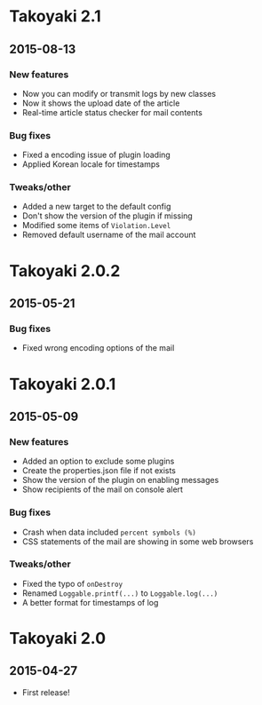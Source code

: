 # Takoyaki 2.1
## 2015-08-13

### New features
- Now you can modify or transmit logs by new classes
- Now it shows the upload date of the article
- Real-time article status checker for mail contents

### Bug fixes
- Fixed a encoding issue of plugin loading
- Applied Korean locale for timestamps

### Tweaks/other
- Added a new target to the default config
- Don't show the version of the plugin if missing
- Modified some items of `Violation.Level`
- Removed default username of the mail account



# Takoyaki 2.0.2
## 2015-05-21

### Bug fixes
- Fixed wrong encoding options of the mail



# Takoyaki 2.0.1
## 2015-05-09

### New features
- Added an option to exclude some plugins
- Create the properties.json file if not exists
- Show the version of the plugin on enabling messages
- Show recipients of the mail on console alert

### Bug fixes
- Crash when data included `percent symbols (%)`
- CSS statements of the mail are showing in some web browsers

### Tweaks/other
- Fixed the typo of `onDestroy`
- Renamed `Loggable.printf(...)` to `Loggable.log(...)`
- A better format for timestamps of log



# Takoyaki 2.0
## 2015-04-27

- First release!